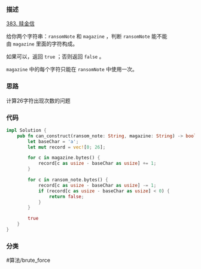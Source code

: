 ### 描述

[383. 赎金信](https://leetcode.cn/problems/ransom-note/)

给你两个字符串：`ransomNote` 和 `magazine` ，判断 `ransomNote` 能不能由 `magazine` 里面的字符构成。

如果可以，返回 `true` ；否则返回 `false` 。

`magazine` 中的每个字符只能在 `ransomNote` 中使用一次。
### 思路

计算26字符出现次数的问题

### 代码

```rust
impl Solution {
    pub fn can_construct(ransom_note: String, magazine: String) -> bool {
        let baseChar = 'a';
        let mut record = vec![0; 26];

        for c in magazine.bytes() {
            record[c as usize - baseChar as usize] += 1;
        }

        for c in ransom_note.bytes() {
            record[c as usize - baseChar as usize] -= 1;
            if (record[c as usize - baseChar as usize] < 0) {
                return false;
            }
        }

        true
    }
}
```

### 分类

#算法/brute_force 